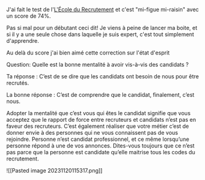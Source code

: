 J'ai fait le test de l'[L'École du Recrutement](https://www.linkedin.com/company/lecoledurecrutement/) et c'est "mi-figue mi-raisin" avec un score de 74%.  
  
Pas si mal pour un débutant ceci dit! Je viens à peine de lancer ma boite, et si il y a une seule chose dans laquelle je suis expert, c'est tout simplement d'apprendre.  
  
Au delà du score j'ai bien aimé cette correction sur l'état d'esprit  
  
Question: Quelle est la bonne mentalité à avoir vis-à-vis des candidats ?  
  
Ta réponse : C’est de se dire que les candidats ont besoin de nous pour être recrutés.  
  
La bonne réponse : C’est de comprendre que le candidat, finalement, c’est nous.  
  
Adopter la mentalité que c’est vous qui êtes le candidat signifie que vous acceptez que le rapport de force entre recruteurs et candidats n’est pas en faveur des recruteurs. C’est également réaliser que votre métier c’est de donner envie à des personnes qui ne vous connaissent pas de vous rejoindre. Personne n’est candidat professionnel, et ce même lorsqu’une personne répond à une de vos annonces. Dites-vous toujours que ce n’est pas parce que la personne est candidate qu’elle maitrise tous les codes du recrutement.

![[Pasted image 20231120115317.png]]

